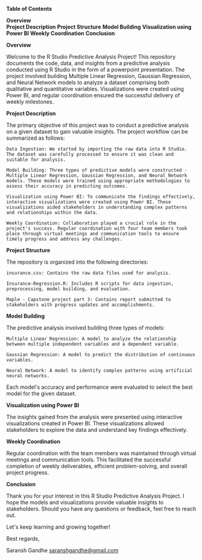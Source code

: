 **Table of Contents**

   **Overview** <br>
   **Project Description**
   **Project Structure**
   **Model Building**
   **Visualization using Power BI**
   **Weekly Coordination**
   **Conclusion**

**Overview**

Welcome to the R Studio Predictive Analysis Project! This repository documents the code, data, and insights from a predictive analysis conducted using R Studio in the form of a powerpoint presentation. The project involved building Multiple Linear Regression, Gaussian Regression, and Neural Network models to analyze a dataset comprising both qualitative and quantitative variables. Visualizations were created using Power BI, and regular coordination ensured the successful delivery of weekly milestones.

**Project Description**

The primary objective of this project was to conduct a predictive analysis on a given dataset to gain valuable insights. The project workflow can be summarized as follows:

    Data Ingestion: We started by importing the raw data into R Studio. The dataset was carefully processed to ensure it was clean and suitable for analysis.

    Model Building: Three types of predictive models were constructed - Multiple Linear Regression, Gaussian Regression, and Neural Network models. These models were trained using appropriate methodologies to assess their accuracy in predicting outcomes.

    Visualization using Power BI: To communicate the findings effectively, interactive visualizations were created using Power BI. These visualizations aided stakeholders in understanding complex patterns and relationships within the data.

    Weekly Coordination: Collaboration played a crucial role in the project's success. Regular coordination with four team members took place through virtual meetings and communication tools to ensure timely progress and address any challenges.

**Project Structure**

The repository is organized into the following directories:

    insurance.csv: Contains the raw data files used for analysis.

    Insurance-Regression.R: Includes R scripts for data ingestion, preprocessing, model building, and evaluation.
    
    Maple - Capstone project part 3: Contains report submitted to stakeholders with progress updates and accomplishments.

**Model Building**

The predictive analysis involved building three types of models:

    Multiple Linear Regression: A model to analyze the relationship between multiple independent variables and a dependent variable.

    Gaussian Regression: A model to predict the distribution of continuous variables.

    Neural Network: A model to identify complex patterns using artificial neural networks.

Each model's accuracy and performance were evaluated to select the best model for the given dataset.

**Visualization using Power BI**

The insights gained from the analysis were presented using interactive visualizations created in Power BI. These visualizations allowed stakeholders to explore the data and understand key findings effectively.

**Weekly Coordination**

Regular coordination with the team members was maintained through virtual meetings and communication tools. This facilitated the successful completion of weekly deliverables, efficient problem-solving, and overall project progress.

**Conclusion**

Thank you for your interest in this R Studio Predictive Analysis Project. I hope the models and visualizations provide valuable insights to stakeholders. Should you have any questions or feedback, feel free to reach out.

Let's keep learning and growing together!

Best regards,

Saransh Gandhe
saranshgandhe@gmail.com
